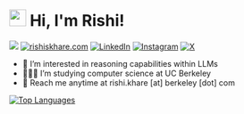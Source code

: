 # <img src="https://user-images.githubusercontent.com/82110564/189553856-2e7f8f30-80b4-484f-bfaa-9e5eb10f24e5.gif" width="30"> Hi, I'm Rishi!

![](https://komarev.com/ghpvc/?username=rishiskhare) [![rishiskhare.com](https://img.shields.io/badge/rishiskhare.com-336EE2.svg)](https://www.rishiskhare.com) [![LinkedIn](https://img.shields.io/badge/LinkedIn-%230077B5.svg)](https://www.linkedin.com/in/rishi-khare/) [![Instagram](https://img.shields.io/badge/Instagram-%23E4405F.svg?logo=Instagram&logoColor=white)](https://www.instagram.com/rishiskhare) [![X](https://img.shields.io/badge/X-black.svg?logo=X&logoColor=white)](https://www.x.com/rishiskhare)

- 💭 I’m interested in reasoning capabilities within LLMs
- 🧑🏽‍💻 I’m studying computer science at UC Berkeley
- 📩 Reach me anytime at rishi.khare [at] berkeley [dot] com

[![Top Languages](https://github-readme-stats.vercel.app/api/top-langs/?username=rishiskhare&include_all_commits=true&count_private=true&layout=compact)](https://github.com/anuraghazra/github-readme-stats)

<!---
rishiskhare/rishiskhare is a ✨ special ✨ repository because its `README.md` (this file) appears on your GitHub profile.
You can click the Preview link to take a look at your changes.
--->
